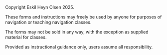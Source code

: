 Copyright Eskil Heyn Olsen 2025.

These forms and instructions may freely be used by anyone for purposes
of navigation or teaching navigation classes.

The forms may not be sold in any way, with the exception as supplied
material for classes.

Provided as instructional guidance only, users assume all
responsibility.

